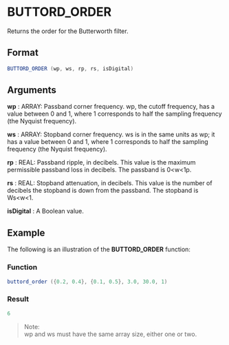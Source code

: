 # BUTTORD_ORDER

Returns the order for the Butterworth filter. 

## Format 
```java
BUTTORD_ORDER (wp, ws, rp, rs, isDigital)
```
## Arguments 

 



**wp**
: ARRAY: Passband corner frequency. wp, the cutoff frequency, has a value between 0 and 1, where 1 corresponds to half the sampling frequency (the Nyquist frequency).  


**ws**
: ARRAY: Stopband corner frequency. ws is in the same units as wp; it has a value between 0 and 1, where 1 corresponds to half the sampling frequency (the Nyquist frequency).  


**rp**
: REAL: Passband ripple, in decibels. This value is the maximum permissible passband loss in decibels. The passband is 0<w<1p.  


**rs**
: REAL: Stopband attenuation, in decibels. This value is the number of decibels the stopband is down from the passband. The stopband is Ws<w<1.  


**isDigital**
: A Boolean value. 


## Example 

The following is an illustration of the **BUTTORD_ORDER** function:

 



### Function  
```java
buttord_order ({0.2, 0.4}, {0.1, 0.5}, 3.0, 30.0, 1)  
```

### Result  
```java
6 
```

 



>Note:   
>wp and ws must have the same array size, either one or two.
